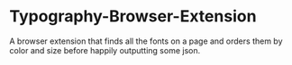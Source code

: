 Typography-Browser-Extension
============================

A browser extension that finds all the fonts on a page and orders them by color and size before happily outputting some json.